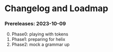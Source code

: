 # Changelog and Loadmap

### Prereleases: 2023-10-09

0. Phase0: playing with tokens
1. Phase1: preparing for helix
2. Phase2: mock a grammar up
 
